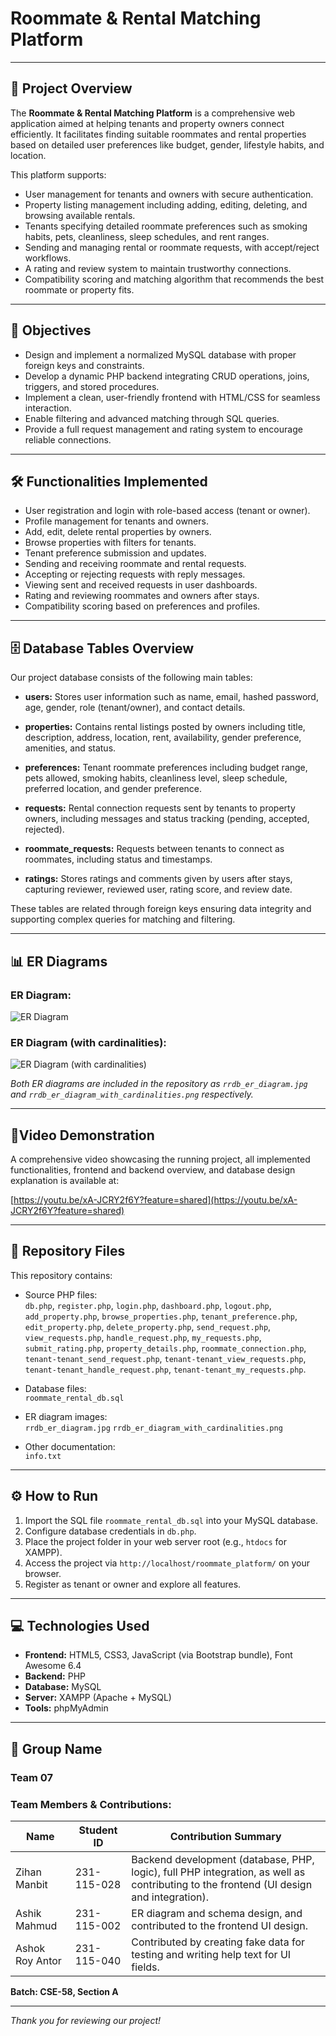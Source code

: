 # Roommate & Rental Matching Platform 

---

## 🧾 Project Overview

The **Roommate & Rental Matching Platform** is a comprehensive web application aimed at helping tenants and property owners connect efficiently. It facilitates finding suitable roommates and rental properties based on detailed user preferences like budget, gender, lifestyle habits, and location.

This platform supports:
- User management for tenants and owners with secure authentication.
- Property listing management including adding, editing, deleting, and browsing available rentals.
- Tenants specifying detailed roommate preferences such as smoking habits, pets, cleanliness, sleep schedules, and rent ranges.
- Sending and managing rental or roommate requests, with accept/reject workflows.
- A rating and review system to maintain trustworthy connections.
- Compatibility scoring and matching algorithm that recommends the best roommate or property fits.

---

## 🎯 Objectives

- Design and implement a normalized MySQL database with proper foreign keys and constraints.
- Develop a dynamic PHP backend integrating CRUD operations, joins, triggers, and stored procedures.
- Implement a clean, user-friendly frontend with HTML/CSS for seamless interaction.
- Enable filtering and advanced matching through SQL queries.
- Provide a full request management and rating system to encourage reliable connections.

---

## 🛠️ Functionalities Implemented 

- User registration and login with role-based access (tenant or owner).
- Profile management for tenants and owners.
- Add, edit, delete rental properties by owners.
- Browse properties with filters for tenants.
- Tenant preference submission and updates.
- Sending and receiving roommate and rental requests.
- Accepting or rejecting requests with reply messages.
- Viewing sent and received requests in user dashboards.
- Rating and reviewing roommates and owners after stays.
- Compatibility scoring based on preferences and profiles.

---

## 🗄️ Database Tables Overview

Our project database consists of the following main tables:

- **users:** Stores user information such as name, email, hashed password, age, gender, role (tenant/owner), and contact details.

- **properties:** Contains rental listings posted by owners including title, description, address, location, rent, availability, gender preference, amenities, and status.

- **preferences:** Tenant roommate preferences including budget range, pets allowed, smoking habits, cleanliness level, sleep schedule, preferred location, and gender preference.

- **requests:** Rental connection requests sent by tenants to property owners, including messages and status tracking (pending, accepted, rejected).

- **roommate_requests:** Requests between tenants to connect as roommates, including status and timestamps.

- **ratings:** Stores ratings and comments given by users after stays, capturing reviewer, reviewed user, rating score, and review date.

These tables are related through foreign keys ensuring data integrity and supporting complex queries for matching and filtering.

---

## 📊 ER Diagrams


### ER Diagram:



![ER Diagram](roommate_platform/rrdb_er_diagram.jpg)




### ER Diagram (with cardinalities):


![ER Diagram (with cardinalities)](roommate_platform/rrdb_er_diagram_with_cardinalities.png)


*Both ER diagrams are included in the repository as `rrdb_er_diagram.jpg` and `rrdb_er_diagram_with_cardinalities.png` respectively.*

---

## 🎥Video Demonstration

A comprehensive video showcasing the running project, all implemented functionalities, frontend and backend overview, and database design explanation is available at:

[https://youtu.be/xA-JCRY2f6Y?feature=shared](https://youtu.be/xA-JCRY2f6Y?feature=shared)

---

## 📂 Repository Files

This repository contains:

- Source PHP files:  
`db.php`, `register.php`, `login.php`, `dashboard.php`, `logout.php`, `add_property.php`, `browse_properties.php`, `tenant_preference.php`, `edit_property.php`, `delete_property.php`, `send_request.php`, `view_requests.php`, `handle_request.php`, `my_requests.php`, `submit_rating.php`, `property_details.php`, `roommate_connection.php`, `tenant-tenant_send_request.php`, `tenant-tenant_view_requests.php`, `tenant-tenant_handle_request.php`, `tenant-tenant_my_requests.php`.

- Database files:  
  `roommate_rental_db.sql`

- ER diagram images:   
  `rrdb_er_diagram.jpg`
  `rrdb_er_diagram_with_cardinalities.png` 

- Other documentation:  
  `info.txt`

---

## ⚙️ How to Run

1. Import the SQL file `roommate_rental_db.sql` into your MySQL database.
2. Configure database credentials in `db.php`.
3. Place the project folder in your web server root (e.g., `htdocs` for XAMPP).
4. Access the project via `http://localhost/roommate_platform/` on your browser.
5. Register as tenant or owner and explore all features.

---

## 💻 Technologies Used

- **Frontend:** HTML5, CSS3, JavaScript (via Bootstrap bundle), Font Awesome 6.4  
- **Backend:** PHP 
- **Database:** MySQL
- **Server:** XAMPP (Apache + MySQL) 
- **Tools:** phpMyAdmin

---

## 👥 Group Name  
### Team 07

### Team Members & Contributions:


| Name           | Student ID   | Contribution Summary                              |
|----------------|--------------|-------------------------------------------------|
| Zihan Manbit   | 231-115-028  | Backend development (database, PHP, logic), full PHP integration, as well as contributing to the frontend (UI design and integration). |
| Ashik Mahmud   | 231-115-002  | ER diagram and schema design, and contributed to the frontend UI design. |
| Ashok Roy Antor| 231-115-040  | Contributed by creating fake data for testing and writing help text for UI fields. |

 
**Batch: CSE-58, Section A**

---

*Thank you for reviewing our project!*

